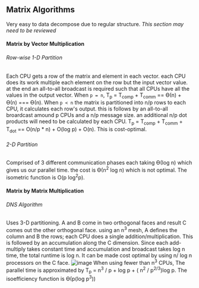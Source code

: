 ## Matrix Algorithms
Very easy to data decompose due to regular structure. _This section may need to be reviewed_

#### Matrix by Vector Multiplication
###### Row-wise 1-D Partition
Each CPU gets a row of the matrix and element in each vector. each CPU does its work multiple each element on the row but the input vector value. at the end an all-to-all broadcast is required such that all CPUs have all the values in the output vector. When `p = n`, T<sub>p</sub> = T<sub>comp</sub> + T<sub>comm</sub> == &#x3f4;(n) + &#x3f4;(n) === &#x3f4;(n). When `p < n` the matrix is partitioned into n/p rows to each CPU, it calculates each row's output. this is follows by an all-to-all broardcast amound p CPUs and a n/p message size. an additional n/p dot products will need to be calculated by each CPU. T<sub>p</sub> = T<sub>comp</sub> + T<sub>comm</sub> + T<sub>dot</sub> == O(n/p * n) + O(log p) + O(n). This is cost-optimal.

###### 2-D Partition
Comprised of 3 different communication phases each taking &#x3f4;(log n) which gives us our parallel time. the cost is &#x3f4;(n<sup>2</sup> log n) which is not optimal. The isometric function is O(p log<sup>2</sup>p).

#### Matrix by Matrix Multiplication
###### DNS Algorithm
Uses 3-D partitioning. A and B come in two orthogonal faces and result C comes out the other orthogonal face. using an n<sup>3</sup> mesh, A defines the column and B the rows; each CPU does a single addition/multiplication. This is followed by an accumulation along the C dimension. Since each add-multiply takes constant time and accumulation and broadcast takes log n time, the total runtime is log n. It can be made cost optimal by using n/ log n processors on the C face. 
![image](https://user-images.githubusercontent.com/16867443/33640622-94d8dc66-d9ff-11e7-829e-88adcb69b526.png)
When using fewer than n<sup>3</sup> CPUs, The parallel time is approximated by T<sub>p</sub> = n<sup>3</sup> / p + log p + ( n<sup>2</sup> / p<sup>2/3</sup>)log p. The isoefficiency function is &#x3f4;(p(log p<sup>3</sup>))

